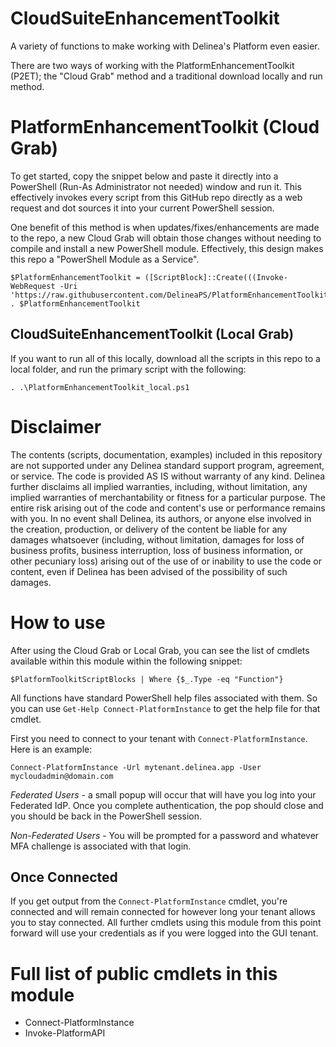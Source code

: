 # CloudSuiteEnhancementToolkit
A variety of functions to make working with Delinea's Platform even easier.

There are two ways of working with the PlatformEnhancementToolkit (P2ET); the "Cloud Grab" method and a traditional download locally and run method.

# PlatformEnhancementToolkit (Cloud Grab)
To get started, copy the snippet below and paste it directly into a PowerShell (Run-As Administrator not needed) window and run it. This effectively invokes every script from this GitHub repo directly as a web request and dot sources it into your current PowerShell session.

One benefit of this method is when updates/fixes/enhancements are made to the repo, a new Cloud Grab will obtain those changes without needing to compile and install a new PowerShell module. Effectively, this design makes this repo a "PowerShell Module as a Service".

```
$PlatformEnhancementToolkit = ([ScriptBlock]::Create(((Invoke-WebRequest -Uri 'https://raw.githubusercontent.com/DelineaPS/PlatformEnhancementToolkit/main/PlatformEnhancementToolkit.ps1').Content))); . $PlatformEnhancementToolkit
```

## CloudSuiteEnhancementToolkit (Local Grab)
If you want to run all of this locally, download all the scripts in this repo to a local folder, and run the primary script with the following:

```
. .\PlatformEnhancementToolkit_local.ps1
```

# Disclaimer

The contents (scripts, documentation, examples) included in this repository are not supported under any Delinea standard support program, agreement, or service. The code is provided AS IS without warranty of any kind. Delinea further disclaims all implied warranties, including, without limitation, any implied warranties of merchantability or fitness for a particular purpose. The entire risk arising out of the code and content's use or performance remains with you. In no event shall Delinea, its authors, or anyone else involved in the creation, production, or delivery of the content be liable for any damages whatsoever (including, without limitation, damages for loss of business profits, business interruption, loss of business information, or other pecuniary loss) arising out of the use of or inability to use the code or content, even if Delinea has been advised of the possibility of such damages.

# How to use

After using the Cloud Grab or Local Grab, you can see the list of cmdlets available within this module within the following snippet:

```
$PlatformToolkitScriptBlocks | Where {$_.Type -eq "Function"}
```

All functions have standard PowerShell help files associated with them. So you can use `Get-Help Connect-PlatformInstance` to get the help file for that cmdlet.

First you need to connect to your tenant with `Connect-PlatformInstance`. Here is an example:

```
Connect-PlatformInstance -Url mytenant.delinea.app -User mycloudadmin@domain.com
```

*Federated Users* - a small popup will occur that will have you log into your Federated IdP. Once you complete authentication, the pop should close and you should be back in the PowerShell session.

*Non-Federated Users* - You will be prompted for a password and whatever MFA challenge is associated with that login.


## Once Connected

If you get output from the `Connect-PlatformInstance` cmdlet, you're connected and will remain connected for however long your tenant allows you to stay connected. All further cmdlets using this module from this point forward will use your credentials as if you were logged into the GUI tenant.

# Full list of public cmdlets in this module

- Connect-PlatformInstance
- Invoke-PlatformAPI